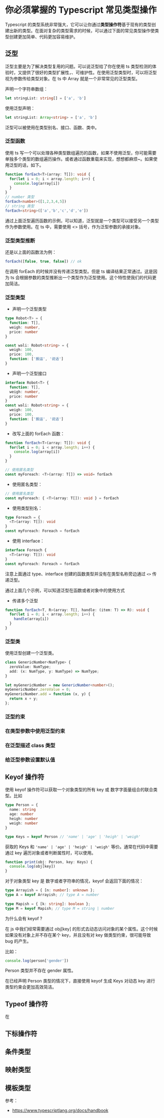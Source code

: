 # 你必须掌握的 Typescript 常见类型操作

Typescript 的类型系统非常强大，它可以让你通过**类型操作符**基于现有的类型创建出新的类型。在面对复杂的类型需求的时候，可以通过下面的常见类型操作使类型创建更加简单、代码更加容易维护。

## 泛型

泛型主要是为了解决类型复用的问题。可以说泛型给了你在使用 ts 类型检测的体验时，又提供了很好的类型扩展性，、可维护性。在使用泛型类型时，可以将泛型视为参数传给类型对象。在 ts 中 Array 就是一个非常常见的泛型类型。

声明一个字符串数组：

```typescript
let stringList: string[] = ['a', 'b']
```

使用泛型声明：

```typescript
let stringList: Array<string> = ['a', 'b']
```

泛型可以被使用在类型别名、接口、函数、类中。

### 泛型函数

使用  ts 写一个可以处理各种类型数组遍历的函数，如果不使用泛型，你可能需要单独多个类型的数组遍历操作。或者通过函数重载来实现，想想都麻烦~。如果使用泛型的话，如下。

```typescript
function forEach<T>(array: T[]): void {
  for(let i = 0; i < array.length; i++) {
    console.log(array[i])
  }
}
// number 类型
forEach<number>([1,2,3,4,5])
// string 类型
forEach<string>(['a','b','c','d','e'])
```

通过上面泛型遍历函数的示例，可以知道，泛型就是一个类型可以接受另一个类型作为参数使用。在 ts 中，需要使用 <> 括号，作为泛型参数的承接对象。

### 泛型类型推断

还是以上面的函数法为例：

```typescript
forEach([false, true, false]) // ok
```

在调用 forEach 的时候并没有传递泛型类型。但是 ts 编译结果正常通过。这是因为 ts 会根据参数的类型推断出一个类型作为泛型使用。这个特性使我们的代码更加简洁。

### 泛型类型

- 声明一个泛型类型

```typescript
type Robot<T> = {
  function: T[],
  weigh: number,
  price: number
}

const wali: Robot<string> = {
  weigh: 100,
  price: 100,
  function: ['搬运', '说话']
}
```

- 声明一个泛型接口

```typescript
interface Robot<T> {
  function: T[],
  weigh: number,
  price: number
}
const wali: Robot<string> = {
  weigh: 100,
  price: 100,
  function: ['搬运', '说话']
}
```

- 改写上面的 forEach 函数：

```typescript
function forEach<T>(array: T[]): void {
  for(let i = 0; i < array.length; i++) {
    console.log(array[i])
  }
}

// 使用匿名类型
const myForeach: <T>(array: T[]) => void= forEach
```

- 使用匿名类型：

```typescript
// 使用匿名类型
const myForeach: { <T>(array: T[]): void } = forEach
```

- 使用类型别名：

```typescript
type Foreach = {
  <T>(array: T[]): void
}
const myForeach: Foreach = forEach
```

- 使用 interface：

```typescript
interface Foreach {
  <T>(array: T[]): void
} 
const myForeach: Foreach = forEach
```

注意上面通过 type、interface 创建的函数类型并没有在类型名称旁边通过 `<>` 传递泛型。

通过上面几个示例，可以知道泛型在函数或者对象中的使用方式

- 传递多个泛型

```typescript
function forEach<T, R>(array: T[], handle: (item: T) => R): void {
  for(let i = 0; i < array.length; i++) {
    handle(array[i])
  }
}
```

### 泛型类

使用泛型创建一个泛型类。

```typescript
class GenericNumber<NumType> {
  zeroValue: NumType;
  add: (x: NumType, y: NumType) => NumType;
}
 
let myGenericNumber = new GenericNumber<number>();
myGenericNumber.zeroValue = 0;
myGenericNumber.add = function (x, y) {
  return x + y;
};
```

### 泛型约束

### 在类型参数中使用泛型约束

### 在泛型描述 class 类型

### 给泛型参数设置默认值

## Keyof 操作符

使用 keyof 操作符可以获取一个对象类型的所有 key 或 数字字面量组合的联合类型。比如

```typescript
type Person = {
  name: string
  age: number
  heigh: number
  weigh: number
}

type Keys = keyof Person // 'name' | 'age' | 'heigh' | 'weigh'
```

获取的 Keys 和 `'name' | 'age' | 'heigh' | 'weigh'` 等价。通常在代码中需要通过 key 遍历对象或者判断属性时，可以使用。

```typescript
function print(obj: Person, key: Keys) {
  console.log(obj[key])
}
```

对于对象类型 key 是 数字或者字符串的情况，keyof 会返回下面的情况：

```typescript
type Arrayish = { [n: number]: unknown };
type A = keyof Arrayish; // type A = number
 
type Mapish = { [k: string]: boolean };
type M = keyof Mapish; // type M = string | number
```

为什么会有 keyof ?

在 js 中我们经常需要通过 obj[key] 的形式去动态访问对象的某个属性。这个时候如果没有对象上并不存在某个 key，并且没有对 key 做类型约束，很可能导致 bug 的产生。

比如：

```typescript
console.log(person['gender'])
```

Person 类型并不存在 gender 属性。

在已经声明 Person 类型的情况下，直接使用  keyof 生成 Keys 对动态 key 进行类型约束会更加高效简洁。

## Typeof 操作符

在

## 下标操作符

## 条件类型

## 映射类型

## 模板类型



参考：

- https://www.typescriptlang.org/docs/handbook

